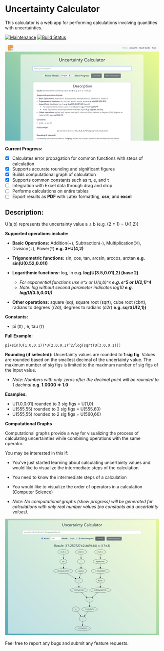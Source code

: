 # Uncertainty Calculator

This calculator is a web app for performing calculations involving quantities with uncertainties.

[![Maintenance](https://img.shields.io/maintenance/yes/2020.svg)]() [![Build Status](https://travis-ci.org/arnog/mathlive.svg?branch=master)](https://travis-ci.org/arnog/mathlive) 

<div style="margin-bottom: 15px">
  <img
    alt="Home Page"
    src="./assets/home.jpg"
  />
</div>

**Current Progress:**

- [x] Calculates error propagation for common functions with steps of calculation
- [x] Supports accurate rounding and significant figures
- [x] Builds computational graph of calculation
- [x] Supports common constants such as π, e, and τ
- [ ] Integration with Excel data through drag and drop
- [ ] Performs calculations on entire tables
- [ ] Export results as **PDF** with Latex formatting, **csv**, and **excel** 

## Description:
U(a,b) represents the uncertainty value a ± b (e.g. (2 ± 1) = U(1,2))

**Supported operations include:**

- **Basic Operations:** Addition(+), Subtraction(-), Multiplication(⨉), Division(÷), Power(^) **e.g.  3+U(4,2)**

- **Trigonometric functions:** sin, cos, tan, arcsin, arccos, arctan **e.g. sin(U(0.52,0.01))**

- **Logarithmic functions:** log, ln **e.g. log(U(3.5,0.01),2) (base 2)**
	- _For exponential functions use e^x or U(a,b)^x  **e.g. e^5 or U(2,1)^4**_
	- _Note: log without second parameter indicates log10  **e.g. log(U(3.5,0.01))**_
	
- **Other operations:** square (sq), square root (sqrt), cube root (cbrt), radians to degrees (r2d), degrees to radians (d2r) **e.g. sqrt(U(2,1))**

  

**Constants:**

- pi (π) , e, tau (τ)

**Full Example:**
```
pi+sin(U(1.0,0.1))*U(2.0,0.1)^2/log(sqrt(U(3.0,0.1))) 
```

**Rounding (if selected):**
Uncertainty values are rounded to **1 sig fig**. Values are rounded based on the smallest decimal of the uncertainty value. The maximum number of sig figs is limited to the maximum number of sig figs of the input value.

- *Note: Numbers with only zeros after the decimal point will be rounded to 1 decimal* **e.g. 1.0000 ⇒ 1.0**

**Examples:**

- U(1.0,0.01) rounded to 3 sig figs = U(1,0)
- U(555,55) rounded to 3 sig figs = U(555,60)
- U(555,55) rounded to 2 sig figs = U(560,60)

**Computational Graphs**

Computational graphs provide a way for visualizing the process of calculating uncertainties while combining operations with the same operator.

You may be interested in this if:

- You've just started learning about calculating uncertainty values and would like to visualize the intermediate steps of the calculation
- You need to know the intermediate steps of a calculation
- You would like to visualize the order of operators in a calculation (Computer Science)

- *Note: No computational graphs (show progress) will be generated for calculations with only real number values (no constants and uncertainty values).* 

<div style="margin-bottom: 15px">
  <img
    alt="Home Page"
    src="./assets/graph.jpg"
  />
</div>

Feel free to report any bugs and submit any feature requests.